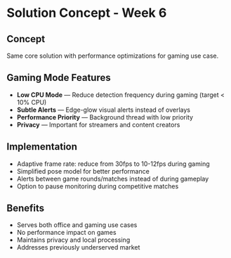 # Solution Concept - Week 6

## Concept

Same core solution with performance optimizations for gaming use case.

## Gaming Mode Features

- **Low CPU Mode** — Reduce detection frequency during gaming (target < 10% CPU)
- **Subtle Alerts** — Edge-glow visual alerts instead of overlays
- **Performance Priority** — Background thread with low priority
- **Privacy** — Important for streamers and content creators

## Implementation

- Adaptive frame rate: reduce from 30fps to 10-12fps during gaming
- Simplified pose model for better performance
- Alerts between game rounds/matches instead of during gameplay
- Option to pause monitoring during competitive matches

## Benefits

- Serves both office and gaming use cases
- No performance impact on games
- Maintains privacy and local processing
- Addresses previously underserved market
